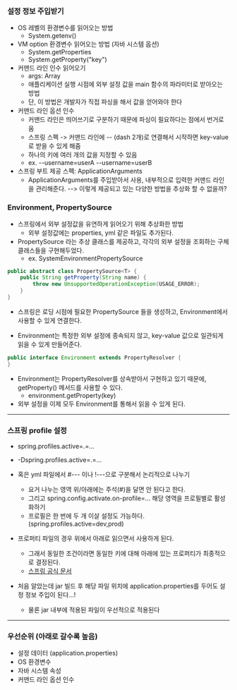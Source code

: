 ### 설정 정보 주입받기
- OS 레벨의 환경변수를 읽어오는 방법
  - System.getenv()
- VM option 환경변수 읽어오는 방법 (자바 시스템 옵션)
  - System.getProperties
  - System.getProperty("key")
- 커맨드 라인 인수 읽어오기
  - args: Array<String> 
  - 애플리케이션 실행 시점에 외부 설정 값을 main 함수의 파라미터로 받아오는 방법
  - 단, 이 방법은 개발자가 직접 파싱을 해서 값을 얻어와야 한다
- 커맨드 라인 옵션 인수
  - 커맨드 라인은 띄어쓰기로 구분하기 때문에 파싱이 필요하다는 점에서 번거로움
  - 스프링 스펙 -> 커맨드 라인에 -- (dash 2개)로 연결해서 시작하면 key-value로 받을 수 있게 해줌
  - 하나의 키에 여러 개의 값을 지정할 수 있음
  - ex. --username=userA --username=userB
- 스프링 부트 제공 스펙: ApplicationArguments
  -  ApplicationArguments를 주입받아서 사용, 내부적으로 입력한 커맨드 라인을 관리해준다.
--> 이렇게 제공되고 있는 다양한 방법을 추상화 할 수 없을까?


### Environment, PropertySource
- 스프링에서 외부 설정값을 유연하게 읽어오기 위해 추상화한 방법
  - 외부 설정값에는 properties, yml 같은 파일도 추가된다.
- PropertySource 라는 추상 클래스를 제공하고, 각각의 외부 설정을 조회하는 구체 클래스들을 구현해두었다.
  - ex. SystemEnvironmentPropertySource
```java
public abstract class PropertySource<T> {
    public String getProperty(String name) {
        throw new UnsupportedOperationException(USAGE_ERROR);
    }
}
```
- 스프링은 로딩 시점에 필요한 PropertySource 들을 생성하고, Environment에서 사용할 수 있게 연결한다.

- Environment는 특정한 외부 설정에 종속되지 않고, key-value 값으로 일관되게 읽을 수 있게 만들어준다.
```java
public interface Environment extends PropertyResolver {
}
```
- Environment는 PropertyResolver를 상속받아서 구현하고 있기 때문에, getProperty() 메서드를 사용할 수 있다.
  - environment.getProperty(key)
- 외부 설정을 이제 모두 Environment를 통해서 읽을 수 있게 된다.

---

### 스프링 profile 설정
- spring.profiles.active=.=...
- -Dspring.profiles.active=.=...

- 혹은 yml 파일에서 #--- 이나 !---으로 구분해서 논리적으로 나누기
  - 요거 나누는 영역 위/아래에는 주석(#)을 달면 안 된다고 한다.
  - 그리고 spring.config.activate.on-profile=... 해당 영역을 프로필별로 활성화하기
  - 프로필은 한 번에 두 개 이살 설정도 가능하다. (spring.profiles.active=dev,prod)

- 프로퍼티 파일의 경우 위에서 아래로 읽으면서 사용하게 된다.
  - 그래서 동일한 조건이라면 동일한 키에 대해 아래에 있는 프로퍼티가 최종적으로 결정된다. 
  - [스프링 공식 문서](https://docs.spring.io/spring-boot/docs/current/reference/html/features.html#features.external-config)

- 처음 알았는데 jar 빌드 후 해당 파일 위치에 application.properties를 두어도 설정 정보 주입이 된다...!
  - 물론 jar 내부에 적용된 파일이 우선적으로 적용된다

---

### 우선순위 (아래로 갈수록 높음)
- 설정 데이터 (application.properties)
- OS 환경변수
- 자바 시스템 속성
- 커맨드 라인 옵션 인수
